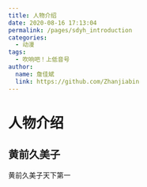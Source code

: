 ```yaml
---
title: 人物介绍
date: 2020-08-16 17:13:04
permalink: /pages/sdyh_introduction
categories:
  - 动漫
tags:
  - 吹响吧！上低音号
author:
  name: 詹佳斌
  link: https://github.com/Zhanjiabin
---
```

# 人物介绍
## 黄前久美子

黄前久美子天下第一
<!-- more -->
